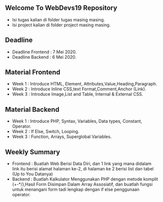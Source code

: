 ## Welcome To WebDevs19 Repository
- Isi tugas kalian di folder tugas masing masing.
- Isi project kalian di folder project masing masing.
## Deadline
- Deadline Frontend : 7 Mei 2020.
- Deadline Backend : 6 Mei 2020.
## Material Frontend
- Week 1 : Introduce HTML, Element, Attributes,Value,Heading,Paragraph.
- Week 2 : Introduce Inline CSS,text Format,Comment,Anchor (Link).
- Week 3 : Introduce Image,List and Table, Internal & External CSS.
## Material Backend 
- Week 1 : Introduce PHP, Syntax, Variables, Data types, Constant, Operator.
- Week 2 : If Else, Switch, Looping.
- Week 3 : Function, Arrays, Superglobal Variables.
## Weekly Summary
- Frontend : Buatlah Web Berisi Data Diri, dan 1 link yang mana didalam link itu berisi alamat halaman ke-2, di halaman ke 2 berisi list dan tabel (Up to You Datanya)
- Backend : Buatlah Kalkulator Menggunakan PHP dengan metode komplit (+-*/),Hasil Form Disimpan Dalam Array Assosiatif, dan buatlah fungsi untuk menangani form tadi lengkap dengan if else penggunaan operator.